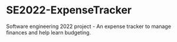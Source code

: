 # SE2022-ExpenseTracker
Software engineering 2022 project - An expense tracker to manage finances and help learn budgeting. 
